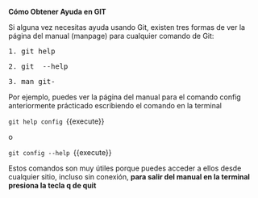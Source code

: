 **Cómo Obtener Ayuda en GIT**

Si alguna vez necesitas ayuda usando Git, existen tres formas de ver la página del manual (manpage) para cualquier comando de Git:

<pre>
1. git help <verb>
</pre>

<pre>
2. git <verb> --help
</pre>

<pre>
3. man git-<verb>
</pre>

Por ejemplo, puedes ver la página del manual para el comando config anteriormente prácticado escribiendo el comando en la terminal

`git help config `{{execute}}

o

`git config --help `{{execute}}

Estos comandos son muy útiles porque puedes acceder a ellos desde cualquier sitio, incluso sin conexión, **para salir del manual en la terminal presiona la tecla q de quit**